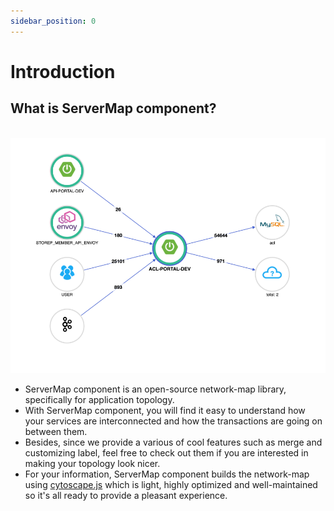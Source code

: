 ```yaml
---
sidebar_position: 0
---
```


# Introduction

## What is ServerMap component?

<br />
<img src="/ko/img/servermap-with-label.png" width="620" />

- ServerMap component is an open-source network-map library, specifically for application topology.
- With ServerMap component, you will find it easy to understand how your services are interconnected and how the transactions are going on between them.
- Besides, since we provide a various of cool features such as merge and customizing label, feel free to check out them if you are interested in making your topology look nicer.
- For your information, ServerMap component builds the network-map using [cytoscape.js](https://js.cytoscape.org/) which is light, highly optimized and well-maintained so it's all ready to provide a pleasant experience.
